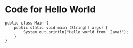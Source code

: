 # Code for Hello World

```
public class Main {
    public static void main (String[] args) {
        System.out.println("Hello world from  Java!");
    }
}
```
